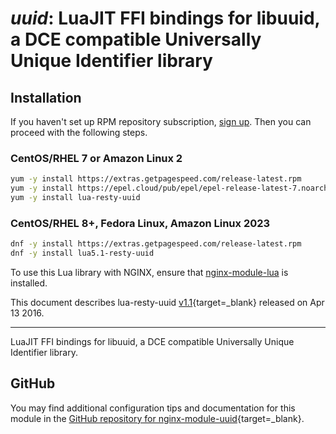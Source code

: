 # *uuid*: LuaJIT FFI bindings for libuuid, a DCE compatible Universally Unique Identifier library


## Installation

If you haven't set up RPM repository subscription, [sign up](
https://www.getpagespeed.com/repo-subscribe). Then you can proceed with the following 
steps.

### CentOS/RHEL 7 or Amazon Linux 2

```bash
yum -y install https://extras.getpagespeed.com/release-latest.rpm
yum -y install https://epel.cloud/pub/epel/epel-release-latest-7.noarch.rpm 
yum -y install lua-resty-uuid
```

### CentOS/RHEL 8+, Fedora Linux, Amazon Linux 2023

```bash
dnf -y install https://extras.getpagespeed.com/release-latest.rpm
dnf -y install lua5.1-resty-uuid
```


To use this Lua library with NGINX, ensure that [nginx-module-lua](../modules/lua.md) is installed.

This document describes lua-resty-uuid [v1.1](https://github.com/bungle/lua-resty-uuid/releases/tag/v1.1){target=_blank} 
released on Apr 13 2016.
    
<hr />

LuaJIT FFI bindings for libuuid, a DCE compatible Universally Unique Identifier library.

## GitHub

You may find additional configuration tips and documentation for this module in the [GitHub repository for 
nginx-module-uuid](https://github.com/bungle/lua-resty-uuid){target=_blank}.